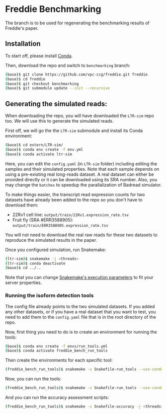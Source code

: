 # Freddie Benchmarking
The branch is to be used for regenerating the benchmarking results of Freddie's paper.

## Installation
To start off, please install [Conda](https://docs.conda.io/projects/conda/en/latest/user-guide/install/).

Then, download the repo and switch to `benchmarking` branch:
```bash
(base)$ git clone https://github.com/vpc-ccg/freddie.git freddie
(base)$ cd freddie
(base)$ git checkout benchmarking
(base)$ git submodule update --init --recursive
```

## Generating the simulated reads:
When downloading the repo, you will have downloaded the `LTR-sim` repo too. 
We will use this to generate the simulated reads.

First off, we will go the the `LTR-sim` submodule and install its Conda environment:
```bash
(base)$ cd extern/LTR-sim/
(base)$ conda env create -f env.yml
(base)$ conda activate ltr-sim
```

Here, you can edit the `config.yaml` (in `LTR-sim` folder) including editing the samples and their simulated properties.
Note that each sample depends on using a pre-existing real long-reads dataset.
A real dataset can either be provided directly or it can be downloaded using its SRA number.
Also, you may change the `batches` to speedup the parallalization of Badread simulator.

To make things easier, the transcript read expression counts for two datasets have already been added to the repo so you don't have to download them:
- 22Rv1 cell line: `output/train/22Rv1.expression_rate.tsv`
- Fruit fly (SRA #ERR3588905): `output/train/ERR3588905.expression_rate.tsv`

You will not need to download the real raw reads for these two datasets to reproduce the simulated results in the paper.

Once you configured simulation, run Snakemake:
```bash
(ltr-sim)$ snakemake -j <threads>
(ltr-sim)$ conda deactivate
(base)$ cd ../..
```

Note that you can change [Snakemake's execution parameters](https://snakemake.readthedocs.io/en/stable/executing/cli.html) to fit your server properties.

### Running the isoform detection tools
The config file already points to the two simulated datasets.
If you added any other datasets, or if you have a real dataset that you want to test, you need to add them to the `config.yaml` file that is in the root directory of the repo.


Now, first thing you need to do is to create an environment for running the tools:
```bash
(base)$ conda env create -f envs/run_tools.yml
(base)$ conda activate freddie_bench_run_tools
```

Then create the environments for each specific tool:
```bash
(freddie_bench_run_tools)$ snakemake -s Snakefile-run_tools --use-conda --conda-create-envs-only -j  <threads>
```


Now, you can run the tools:
```bash
(freddie_bench_run_tools)$ snakemake -s Snakefile-run_tools --use-conda --conda-create-envs-only -j  <threads>
```

And you can run the accuracy assessment scripts:
```bash
(freddie_bench_run_tools)$ snakemake -s Snakefile-accuracy -j <threads>
```



